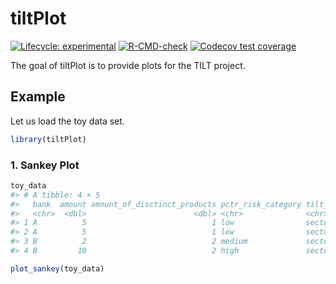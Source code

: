 
<!-- README.md is generated from README.Rmd. Please edit that file -->

# tiltPlot

<!-- badges: start -->

[![Lifecycle:
experimental](https://img.shields.io/badge/lifecycle-experimental-orange.svg)](https://lifecycle.r-lib.org/articles/stages.html#experimental)
[![R-CMD-check](https://github.com/2DegreesInvesting/tiltPlot/actions/workflows/R-CMD-check.yaml/badge.svg)](https://github.com/2DegreesInvesting/tiltPlot/actions/workflows/R-CMD-check.yaml)
[![Codecov test
coverage](https://codecov.io/gh/2DegreesInvesting/tiltPlot/branch/main/graph/badge.svg)](https://app.codecov.io/gh/2DegreesInvesting/tiltPlot?branch=main)
<!-- badges: end -->

The goal of tiltPlot is to provide plots for the TILT project.

## Example

Let us load the toy data set.

``` r
library(tiltPlot)
```

### 1. Sankey Plot

``` r
toy_data
#> # A tibble: 4 × 5
#>   bank  amount amount_of_disctinct_products pctr_risk_category tilt_sec
#>   <chr>  <dbl>                        <dbl> <chr>              <chr>   
#> 1 A          5                            1 low                sector_a
#> 2 A          5                            1 low                sector_b
#> 3 B          2                            2 medium             sector_a
#> 4 B         10                            2 high               sector_b
```

``` r
plot_sankey(toy_data)
```

